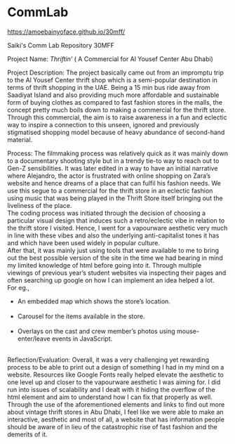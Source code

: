 # CommLab 

https://amoebainyoface.github.io/30mff/ <br>

Saiki's Comm Lab Repository 30MFF


Project Name: 
<i>Thriftin’</i> ( A Commercial for Al Yousef Center Abu Dhabi)

Project Description:
The project basically came out from an impromptu trip to the Al Yousef Center thrift shop which is a semi-popular destination in terms of thrift shopping in the UAE. Being a 15 min bus ride away from Saadiyat Island and also providing much more affordable and sustainable form of buying clothes as compared to fast fashion stores in the malls, the concept pretty much boils down to making a commercial for the thrift store. Through this commercial, the aim is to raise awareness in a fun and eclectic way to inspire a connection to this unseen, ignored and previously stigmatised shopping model because of heavy abundance of second-hand material. 

Process:
The filmmaking process was relatively quick as it was mainly down to a documentary shooting style but in a trendy tie-to way to reach out to Gen-Z sensibilities. It was later edited in a way to have an initial narrative where Alejandro, the actor is frustrated with online shopping on Zara’s website and hence dreams of a place that can fulfil his fashion needs. We use this segue to a commercial for the thrift store in an eclectic fashion using music that was being played in the Thrift Store itself bringing out the liveliness of the place.<br>
The coding process was initiated through the decision of choosing a particular visual design that induces such a retro/eclectic vibe in relation to the thrift store I visited. Hence, I went for a vapourware aesthetic very much in line with these vibes and also the underlying anti-capitalist tones it has and which have been used widely in popular culture.<br>
After that, it was mainly just using tools that were available to me to bring out the best possible version of the site in the time we had bearing in mind my limited knowledge of html before going into it. Through multiple viewings of previous year’s student websites via inspecting their pages and often searching up google on how I can implement an idea helped a lot.<br>
For eg.,<br>
<ul>
  <li>An embedded map which shows the store’s location.</li><br>
  <li>Carousel for the items available in the store. </li><br>
  <li>Overlays on the cast and crew member’s photos using mouse-enter/leave events in JavaScript.</li><br>
</ul>
Reflection/Evaluation:
Overall, it was a very challenging yet rewarding process to be able to print out a design of something I had in my mind on a website. Resources like Google Fonts really helped elevate the aesthetic to one level up and closer to the vapourware aesthetic I was aiming for. I did run into issues of scalability and I dealt with it hiding the overflow of the html element and aim to understand how I can fix that properly as well. Through the use of the aforementioned elements and links to find out more about vintage thrift stores in Abu Dhabi, I feel like we were able to make an interactive, aesthetic and most of all, a website that has information people should be aware of in lieu of the catastrophic rise of fast fashion and the demerits of it.
